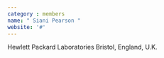 ```yaml
---
category : members
name: " Siani Pearson " 
website: '#'
---
```

Hewlett Packard Laboratories
Bristol, England, U.K.

